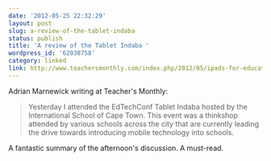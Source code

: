 ```yaml
---
date: '2012-05-25 22:32:29'
layout: post
slug: a-review-of-the-tablet-indaba
status: publish
title: 'A review of the Tablet Indaba '
wordpress_id: '62038758'
category: linked
link: http://www.teachersmonthly.com/index.php/2012/05/ipads-for-education/
---
```


Adrian Marnewick writing at Teacher's Monthly:


> Yesterday I attended the EdTechConf Tablet Indaba hosted by the International School of Cape Town. This event was a thinkshop attended by various schools across the city that are currently leading the drive towards introducing mobile technology into schools.


A fantastic summary of the afternoon's discussion. A must-read.
